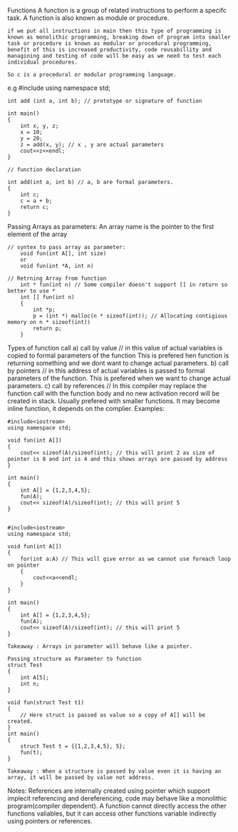 Functions
	A function is a group of related instructions to perform a specifc task. A function is also known as module or procedure.

	if we put all instructions in main then this type of programming is known as monolithic programming, breaking down of program into smaller task or procedure is known as modular or procedural programming, benefit of this is increased productivity, code reusabillity and managining and testing of code will be easy as we need to test each individual procedures. 

	So c is a procedural or modular programming language.

e.g
	#include<iostream>
	using namespace std;

	int add (int a, int b); // prototype or signature of function

	int main()
	{
		int x, y, z;
		x = 10;
		y = 20;
		z = add(x, y); // x , y are actual parameters 
		cout<<z<<endl;
	} 

	// function declaration

	int add(int a, int b) // a, b are formal parameters.
	{
		int c;
		c = a + b;
		return c;
	}

Passing Arrays as parameters:
	An array name is the pointer to the first element of the array

	// syntex to pass array as parameter:
		void fun(int A[], int size)
		or 
		void fun(int *A, int n)

    // Retrning Array from function
    	int * fun(int n) // Some compiler doesn't support [] in return so better to use *
    	int [] fun(int n)
    	{
    		int *p;
    		p = (int *) malloc(n * sizeof(int)); // Allocating contigious memory on n * sizeof(int))
    		return p;
    	}
Types of function call
	a) call by value // in this value of actual variables is copied to formal parameters of the function This is prefered hen function is returning something and we dont want to change actual parameters.
	b) call by pointers // in this address of actual variables is passed to formal parameters of the function. This is prefered when we want to change actual parameters.
	c) call by references // In this compiler may replace the function call with the function body and no new activation record will be created in stack. Usually prefered with smaller functions. It may become inline function, it depends on the complier. 
Examples:
	
	#include<iostream>
	using namespace std;

	void fun(int A[])
	{
		cout<< sizeof(A)/sizeof(int); // this will print 2 as size of pointer is 8 and int is 4 and this shows arrays are passed by address
	}

	int main()
	{
		int A[] = {1,2,3,4,5};
		fun(A);
		cout<< sizeof(A)/sizeof(int); // this will print 5
	}


	#include<iostream>
	using namespace std;

	void fun(int A[])
	{
		for(int a:A) // This will give error as we cannot use foreach loop on pointer
		{
			cout<<a<<endl;
		}
	}

	int main()
	{
		int A[] = {1,2,3,4,5};
		fun(A);
		cout<< sizeof(A)/sizeof(int); // this will print 5
	}

	Takeaway : Arrays in parameter will behave like a pointer.

	Passing structure as Parameter to function
	struct Test
	{
		int A[5];
		int n;
	}

	void fun(struct Test t1)
	{
		// Here struct is passed as value so a copy of A[] will be created. 
	}
	int main()
	{
		struct Test t = {{1,2,3,4,5}, 5};
		fun(t);
	}

	Takeaway : When a structure is passed by value even it is having an array, it will be passed by value not address.

Notes:
	References are internally created using pointer which support implecit referencing and dereferencing, code may behave like a monolithic program(compiler dependent).
	A function cannot directly access the other functions valiables, but it can access other functions variable indirectly using pointers or references.  